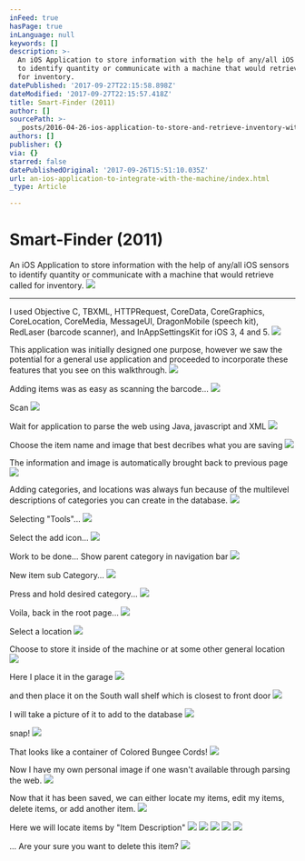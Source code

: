 ```yaml
---
inFeed: true
hasPage: true
inLanguage: null
keywords: []
description: >-
  An iOS Application to store information with the help of any/all iOS sensors
  to identify quantity or communicate with a machine that would retrieve called
  for inventory.
datePublished: '2017-09-27T22:15:58.898Z'
dateModified: '2017-09-27T22:15:57.418Z'
title: Smart-Finder (2011)
author: []
sourcePath: >-
  _posts/2016-04-26-ios-application-to-store-and-retrieve-inventory-with-communi.md
authors: []
publisher: {}
via: {}
starred: false
datePublishedOriginal: '2017-09-26T15:51:10.035Z'
url: an-ios-application-to-integrate-with-the-machine/index.html
_type: Article

---
```

# Smart-Finder (2011)

An iOS Application to store information with the help of any/all iOS sensors to identify quantity or communicate with a machine that would retrieve called for inventory.
![](https://s3-us-west-2.amazonaws.com/the-grid-img/p/9200d63ee067ef8c1e1b3b156033f9722ab595df.png)

---

I used Objective C, TBXML, HTTPRequest, CoreData, CoreGraphics, CoreLocation, CoreMedia, MessageUI, DragonMobile (speech kit), RedLaser (barcode scanner), and InAppSettingsKit for iOS 3, 4 and 5\.
![](https://s3-us-west-2.amazonaws.com/the-grid-img/p/5afbd51f415d64223baa760e7e543fe22961fcd3.png)

This application was initially designed one purpose, however we saw the potential for a general use application and proceeded to incorporate these features that you see on this walkthrough.
![](https://s3-us-west-2.amazonaws.com/the-grid-img/p/d84c4a98ea9146a11f0c81f343ab0568db4c03ae.png)

Adding items was as easy as scanning the barcode...
![](https://the-grid-user-content.s3-us-west-2.amazonaws.com/2a5d6605-bf37-49de-8b85-c791aa2b1d49.png)

Scan
![](https://s3-us-west-2.amazonaws.com/the-grid-img/p/61d6216c714ad4b9a91761345d19ee620942214c.png)

Wait for application to parse the web using Java, javascript and XML
![](https://s3-us-west-2.amazonaws.com/the-grid-img/p/c23a8323d01dbc45e42b5309cf6e9c2a299eba03.png)

Choose the item name and image that best decribes what you are saving
![](https://s3-us-west-2.amazonaws.com/the-grid-img/p/d8cc4e4c121de8070b7d6c205f1713ec7f178b38.png)

The information and image is automatically brought back to previous page
![](https://s3-us-west-2.amazonaws.com/the-grid-img/p/1f24b1691d8d5df5e2a964813d82493a87bb5346.png)

Adding categories, and locations was always fun because of the multilevel descriptions of categories you can create in the database.
![](https://s3-us-west-2.amazonaws.com/the-grid-img/p/b6961e6e8b711ad83239620044c63531241037db.png)

Selecting "Tools"...
![](https://s3-us-west-2.amazonaws.com/the-grid-img/p/3194bc4794676426085122c7aa14b3cd5e6e3231.png)

Select the add icon...
![](https://s3-us-west-2.amazonaws.com/the-grid-img/p/790f53dff70940e228cef28252b8aed40b413f99.png)

Work to be done... Show parent category in navigation bar
![](https://s3-us-west-2.amazonaws.com/the-grid-img/p/ca5dab0618470fb6c7e426790d1c958230a3e5a2.png)

New item sub Category...
![](https://s3-us-west-2.amazonaws.com/the-grid-img/p/16707c0bae2a17e238e41f18827369f98e412012.png)

Press and hold desired category...
![](https://s3-us-west-2.amazonaws.com/the-grid-img/p/01800c4dfe0dbfafc87161f17775cf8b13f353ba.png)

Voila, back in the root page...
![](https://s3-us-west-2.amazonaws.com/the-grid-img/p/c2530c391a6c7436c27d32073b49a8f44257a1c3.png)

Select a location
![](https://s3-us-west-2.amazonaws.com/the-grid-img/p/609482b9cfe289e2332b953de792f15e89be57e7.png)

Choose to store it inside of the machine or at some other general location
![](https://s3-us-west-2.amazonaws.com/the-grid-img/p/da4eb942147dc88b7c87f3011fd406a4b33dffcb.png)

Here I place it in the garage
![](https://s3-us-west-2.amazonaws.com/the-grid-img/p/e16e9798dc1392382fd418ca88464cb31ff67388.png)

and then place it on the South wall shelf which is closest to front door
![](https://s3-us-west-2.amazonaws.com/the-grid-img/p/03c2e37add88f5e15ec5e7080609d47caa822988.png)

I will take a picture of it to add to the database
![](https://s3-us-west-2.amazonaws.com/the-grid-img/p/c970cc05df9b01417c5c1f696c271253019dc96c.png)

snap!
![](https://s3-us-west-2.amazonaws.com/the-grid-img/p/897ef4b6db3e10616097f9c96d0c21149d1ed51e.png)

That looks like a container of Colored Bungee Cords!
![](https://s3-us-west-2.amazonaws.com/the-grid-img/p/ed5799714170d86bc02afd970c9ade9e1443bb3d.png)

Now I have my own personal image if one wasn't available through parsing the web.
![](https://s3-us-west-2.amazonaws.com/the-grid-img/p/732069fa9f6e219d296dab5267adb2dcfc72dc63.png)

Now that it has been saved, we can either locate my items, edit my items, delete items, or add another item.
![](https://s3-us-west-2.amazonaws.com/the-grid-img/p/bc014a1d9be452b6d9596c313d3050145fff4804.png)

Here we will locate items by "Item Description"
![](https://s3-us-west-2.amazonaws.com/the-grid-img/p/dbcaaa5c63b51f32d5dba492f112e6b946dd50e6.png)
![](https://s3-us-west-2.amazonaws.com/the-grid-img/p/4bf844e5df12e1425cd193904bca3ae852f7fa9e.png)
![](https://s3-us-west-2.amazonaws.com/the-grid-img/p/ab8b54c00f3d1779e9bf13ae1cdc6b8aa04d6df3.png)
![](https://s3-us-west-2.amazonaws.com/the-grid-img/p/5866c3fdea7d6d62ca0ee349ef33f659bf2841e5.png)
![](https://s3-us-west-2.amazonaws.com/the-grid-img/p/06275691a3bd3387c9177b4f5d203a2223e5642a.png)

... Are your sure you want to delete this item?
![](https://s3-us-west-2.amazonaws.com/the-grid-img/p/7fa05e2d379b3590aa2fa66b5e24ca5f07cf5ccc.png)